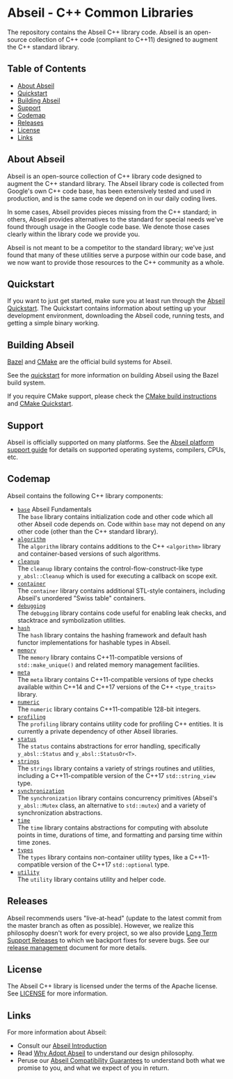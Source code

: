 # Abseil - C++ Common Libraries 
 
The repository contains the Abseil C++ library code. Abseil is an open-source 
collection of C++ code (compliant to C++11) designed to augment the C++ 
standard library. 
 
## Table of Contents 
 
- [About Abseil](#about) 
- [Quickstart](#quickstart) 
- [Building Abseil](#build) 
- [Support](#support)
- [Codemap](#codemap) 
- [Releases](#releases)
- [License](#license) 
- [Links](#links) 
 
<a name="about"></a> 
## About Abseil 
 
Abseil is an open-source collection of C++ library code designed to augment 
the C++ standard library. The Abseil library code is collected from Google's 
own C++ code base, has been extensively tested and used in production, and 
is the same code we depend on in our daily coding lives. 
 
In some cases, Abseil provides pieces missing from the C++ standard; in 
others, Abseil provides alternatives to the standard for special needs 
we've found through usage in the Google code base. We denote those cases 
clearly within the library code we provide you. 
 
Abseil is not meant to be a competitor to the standard library; we've 
just found that many of these utilities serve a purpose within our code 
base, and we now want to provide those resources to the C++ community as 
a whole. 
 
<a name="quickstart"></a> 
## Quickstart 
 
If you want to just get started, make sure you at least run through the 
[Abseil Quickstart](https://abseil.io/docs/cpp/quickstart). The Quickstart 
contains information about setting up your development environment, downloading 
the Abseil code, running tests, and getting a simple binary working. 
 
<a name="build"></a> 
## Building Abseil 
 
[Bazel](https://bazel.build) and [CMake](https://cmake.org/) are the official
build systems for Abseil.
 
See the [quickstart](https://abseil.io/docs/cpp/quickstart) for more information
on building Abseil using the Bazel build system.
 
If you require CMake support, please check the [CMake build
instructions](CMake/README.md) and [CMake
Quickstart](https://abseil.io/docs/cpp/quickstart-cmake).

## Support

Abseil is officially supported on many platforms. See the [Abseil
platform support
guide](https://abseil.io/docs/cpp/platforms/platforms) for details on
supported operating systems, compilers, CPUs, etc.

## Codemap 
 
Abseil contains the following C++ library components: 
 
* [`base`](y_absl/base/) Abseil Fundamentals
  <br /> The `base` library contains initialization code and other code which 
  all other Abseil code depends on. Code within `base` may not depend on any 
  other code (other than the C++ standard library). 
* [`algorithm`](y_absl/algorithm/)
  <br /> The `algorithm` library contains additions to the C++ `<algorithm>` 
  library and container-based versions of such algorithms. 
* [`cleanup`](y_absl/cleanup/)
  <br /> The `cleanup` library contains the control-flow-construct-like type
  `y_absl::Cleanup` which is used for executing a callback on scope exit.
* [`container`](y_absl/container/)
  <br /> The `container` library contains additional STL-style containers, 
  including Abseil's unordered "Swiss table" containers. 
* [`debugging`](y_absl/debugging/)
  <br /> The `debugging` library contains code useful for enabling leak 
  checks, and stacktrace and symbolization utilities. 
* [`hash`](y_absl/hash/)
  <br /> The `hash` library contains the hashing framework and default hash 
  functor implementations for hashable types in Abseil. 
* [`memory`](y_absl/memory/)
  <br /> The `memory` library contains C++11-compatible versions of 
  `std::make_unique()` and related memory management facilities. 
* [`meta`](y_absl/meta/)
  <br /> The `meta` library contains C++11-compatible versions of type checks 
  available within C++14 and C++17 versions of the C++ `<type_traits>` library. 
* [`numeric`](y_absl/numeric/)
  <br /> The `numeric` library contains C++11-compatible 128-bit integers. 
* [`profiling`](y_absl/profiling/)
  <br /> The `profiling` library contains utility code for profiling C++
  entities.  It is currently a private dependency of other Abseil libraries.
* [`status`](y_absl/status/)
  <br /> The `status` contains abstractions for error handling, specifically
  `y_absl::Status` and `y_absl::StatusOr<T>`.
* [`strings`](y_absl/strings/)
  <br /> The `strings` library contains a variety of strings routines and 
  utilities, including a C++11-compatible version of the C++17 
  `std::string_view` type. 
* [`synchronization`](y_absl/synchronization/)
  <br /> The `synchronization` library contains concurrency primitives (Abseil's 
  `y_absl::Mutex` class, an alternative to `std::mutex`) and a variety of
  synchronization abstractions. 
* [`time`](y_absl/time/)
  <br /> The `time` library contains abstractions for computing with absolute 
  points in time, durations of time, and formatting and parsing time within 
  time zones. 
* [`types`](y_absl/types/)
  <br /> The `types` library contains non-container utility types, like a 
  C++11-compatible version of the C++17 `std::optional` type. 
* [`utility`](y_absl/utility/)
  <br /> The `utility` library contains utility and helper code. 
 
## Releases

Abseil recommends users "live-at-head" (update to the latest commit from the
master branch as often as possible). However, we realize this philosophy doesn't
work for every project, so we also provide [Long Term Support
Releases](https://github.com/abseil/abseil-cpp/releases) to which we backport
fixes for severe bugs. See our [release
management](https://abseil.io/about/releases) document for more details.

## License 
 
The Abseil C++ library is licensed under the terms of the Apache 
license. See [LICENSE](LICENSE) for more information. 
 
## Links 
 
For more information about Abseil: 
 
* Consult our [Abseil Introduction](https://abseil.io/about/intro) 
* Read [Why Adopt Abseil](https://abseil.io/about/philosophy) to understand our 
  design philosophy. 
* Peruse our 
  [Abseil Compatibility Guarantees](https://abseil.io/about/compatibility) to 
  understand both what we promise to you, and what we expect of you in return. 
